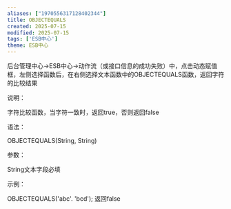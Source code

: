 ```yaml
---
aliases: ["1970556317128402344"]
title: OBJECTEQUALS
created: 2025-07-15
modified: 2025-07-15
tags: ['ESB中心']
theme: ESB中心
---
```


后台管理中心->ESB中心->动作流（或接口信息的成功失败）中，点击动态赋值框，左侧选择函数后，在右侧选择文本函数中的OBJECTEQUALS函数，返回字符的比较结果

说明：

字符比较函数，当字符一致时，返回true，否则返回false

语法：

OBJECTEQUALS(String, String)

参数：

String文本字段必填

示例：

OBJECTEQUALS('abc'. 'bcd'); 返回false